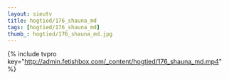 ```yaml
--- 
layout: sieutv
title: hogtied/176_shauna_md
tags: [hogtied/176_shauna_md]
thumb_: hogtied/176_shauna_md.jpg
---
```

{% include tvpro key="http://admin.fetishbox.com/_content/hogtied/176_shauna_md.mp4" %} 
